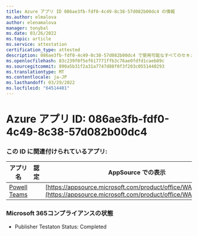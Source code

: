 ```yaml
---
title: Azure アプリ ID 086ae3fb-fdf0-4c49-8c38-57d082b00dc4 の情報
ms.author: elmalova
author: elenamalova
manager: tonybal
ms.date: 03/26/2022
ms.topic: article
ms.service: attestation
certification_type: attested
description: 086ae3fb-fdf0-4c49-8c38-57d082b00dc4 で使用可能なすべてのセキュリティおよびコンプライアンス情報。
ms.openlocfilehash: 83c239f0f5ef617771ffb3c76ae0fdfd1caeb89c
ms.sourcegitcommit: 890a5b31f2a31a7747d88f0f3f203c0551440293
ms.translationtype: MT
ms.contentlocale: ja-JP
ms.lasthandoff: 03/29/2022
ms.locfileid: "64514401"
---
```

# <a name="azure-app-id-086ae3fb-fdf0-4c49-8c38-57d082b00dc4"></a>Azure アプリ ID: 086ae3fb-fdf0-4c49-8c38-57d082b00dc4


### <a name="apps-associated-with-this-id"></a>この ID に関連付けられているアプリ:
| **アプリ名** | **認定** | **AppSource での表示** |
|--------------|---------------|-----------------------|
| [Powell Teams](../forward/WA200001585.md) |  | [https://appsource.microsoft.com/product/office/WA200001585](https://appsource.microsoft.com/product/office/WA200001585) |

### <a name="microsoft-365-app-compliance-status"></a>Microsoft 365コンプライアンスの状態
- Publisher Testaton Status: Completed
